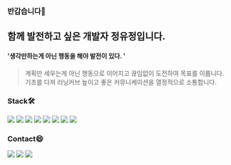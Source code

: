 ### 반갑습니다👋 
## 함께 발전하고 싶은 개발자 정유정입니다.
#### '생각만하는게 아닌 행동을 해야 발전이 있다. '

> 계획만 세우는게 아닌 행동으로 이어지고 끊임없이 도전하여 목표를 이룹니다. <br/>
기초를 다져 러닝커브 높이고 좋은 커뮤니케이션을 열정적으로 소통합니다. 

### Stack🛠
<span><img src="https://img.shields.io/badge/React-61DAFB?style=flat-square&logo=React&logoColor=white"/></span>
<span><img src="https://img.shields.io/badge/JavaScript-F7DF1E?style=flat-square&logo=JavaScript&logoColor=white"/></span>
<span><img src="https://img.shields.io/badge/TypeScript-blue?style=flat-square&logo=TypeScript&logoColor=white"/></span>
<span><img src="https://img.shields.io/badge/Redux-blueviolet?style=flat-square&logo=Redux&logoColor=white"/></span>
<span><img src="https://img.shields.io/badge/styled components-DB7093?style=flat-square&logo=styled-components&logoColor=white"/></span>
<span><img src="https://img.shields.io/badge/Sass-CC6699?style=flat-square&logo=Sass&logoColor=white"/></span>
<span><img src="https://img.shields.io/badge/HTML5-E34F26?style=flat-square&logo=HTML5&logoColor=white"/></span>
<span><img src="https://img.shields.io/badge/CSS3-1572B6?style=flat-square&logo=CSS3&logoColor=white"/></span>
 
### Contact😄

<a href="https://velog.io/@jyujung2" target="_blank"><img src="https://img.shields.io/badge/Velog-20c997?style=flat-square&logo=Vimeo&logoColor=white"/></a>
<a href="mailto:jace180324@gmail.com" target="_blank"><img src="https://img.shields.io/badge/Gmail-EA4335?style=flat-square&logo=Gmail&logoColor=white"/></a>
<a href="https://wool-moonflower-482.notion.site/121ee2938ab64cd2ba95fbf951ab7386" target="_blank"><img src="https://img.shields.io/badge/Portfolio-black?style=flat-square&logo=Notion&logoColor=white"/></a>



